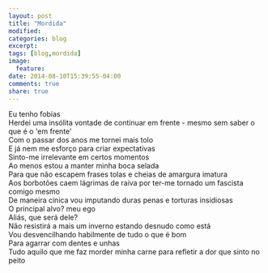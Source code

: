 ```yaml
---
layout: post
title: "Mordida"
modified:
categories: blog
excerpt:
tags: [blog,mordida]
image:
  feature:
date: 2014-08-10T15:39:55-04:00
comments: true
share: true
---
```

Eu tenho fobias  
Herdei uma insólita vontade de continuar em frente - mesmo sem saber o que é o 'em frente'  
Com o passar dos anos me tornei mais tolo  
E já nem me esforço para criar expectativas  
Sinto-me irrelevante em certos momentos  
Ao menos estou a manter minha boca selada  
Para que não escapem frases tolas e cheias de amargura imatura  
Aos borbotões caem lágrimas de raiva por ter-me tornado um fascista comigo mesmo  
De maneira cínica vou imputando duras penas e torturas insidiosas  
O principal alvo? meu ego  
Aliás, que será dele?  
Não resistirá a mais um inverno estando desnudo como está  
Vou desvencilhando habilmente de tudo o que é bom  
Para agarrar com dentes e unhas  
Tudo aquilo que me faz morder minha carne para refletir a dor que sinto no peito  
